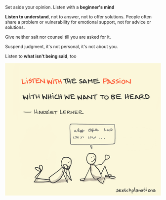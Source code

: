 ---
---

Set aside your opinion. Listen with a **beginner's mind**

**Listen to understand**, not to answer, not to offer solutions. People often share a problem or vulnerability for emotional support, not for advice or solutions. 

Give neither salt nor counsel till you are asked for it.

Suspend judgment, it's not personal, it's not about you. 

Listen to **what isn't being said**, too 

![](/assets/static/img/listen-with-passion.png)

